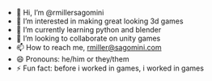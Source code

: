 - 👋 Hi, I’m @rmillersagomini
- 👀 I’m interested in making great looking 3d games
- 🌱 I’m currently learning python and blender
- 💞️ I’m looking to collaborate on unity games
- 📫 How to reach me, rmiller@sagomini.com
- 😄 Pronouns: he/him or they/them
- ⚡ Fun fact: before i worked in games, i worked in games

<!---
rmillersagomini/rmillersagomini is a ✨ special ✨ repository because its `README.md` (this file) appears on your GitHub profile.
You can click the Preview link to take a look at your changes.
--->
